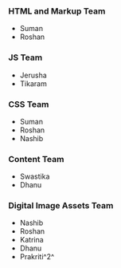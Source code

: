 ### HTML and Markup Team

- Suman 
- Roshan


### JS Team
- Jerusha
- Tikaram

### CSS Team

- Suman
- Roshan 
- Nashib 

### Content Team
- Swastika
- Dhanu

### Digital Image Assets Team

- Nashib
- Roshan
- Katrina
- Dhanu
- Prakriti^2^
